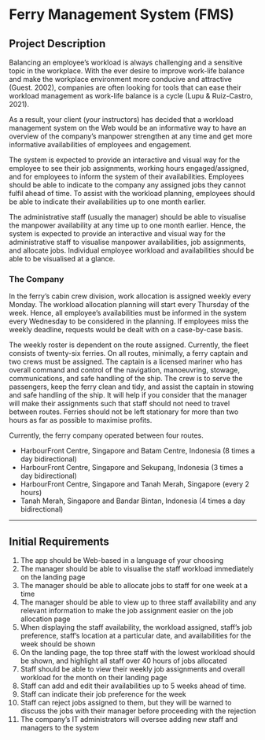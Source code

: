 # Ferry Management System (FMS)

## Project Description
Balancing an employee’s workload is always challenging and a sensitive topic in the workplace. With the ever desire to improve work-life balance and make the workplace environment more conducive and attractive (Guest. 2002), companies are often looking for tools that can ease their workload management as work-life balance is a cycle (Lupu & Ruiz-Castro, 2021). 

As a result, your client (your instructors) has decided that a workload management system on the Web would be an informative way to have an overview of the company’s manpower strengthen at any time and get more informative availabilities of employees and engagement. 

The system is expected to provide an interactive and visual way for the employee to see their job assignments, working hours engaged/assigned, and for employees to inform the system of their availabilities. Employees should be able to indicate to the company any assigned jobs they cannot fulfil ahead of time. To assist with the workload planning, employees should be able to indicate their availabilities up to one month earlier. 

The administrative staff (usually the manager) should be able to visualise the manpower availability at any time up to one month earlier. Hence, the system is expected to provide an interactive and visual way for the administrative staff to visualise manpower availabilities, job assignments, and allocate jobs. Individual employee workload and availabilities should be able to be visualised at a glance.

### The Company
In the ferry’s cabin crew division, work allocation is assigned weekly every Monday. The workload
allocation planning will start every Thursday of the week. Hence, all employee’s availabilities must
be informed in the system every Wednesday to be considered in the planning. If employees miss the
weekly deadline, requests would be dealt with on a case-by-case basis.

The weekly roster is dependent on the route assigned. Currently, the fleet consists of twenty-six
ferries. On all routes, minimally, a ferry captain and two crews must be assigned. The captain is a
licensed mariner who has overall command and control of the navigation, manoeuvring, stowage,
communications, and safe handling of the ship. The crew is to serve the passengers, keep the ferry
clean and tidy, and assist the captain in stowing and safe handling of the ship. It will help if you
consider that the manager will make their assignments such that staff should not need to travel
between routes. Ferries should not be left stationary for more than two hours as far as possible to
maximise profits.

Currently, the ferry company operated between four routes.
- HarbourFront Centre, Singapore and Batam Centre, Indonesia (8 times a day bidirectional)
- HarbourFront Centre, Singapore and Sekupang, Indonesia (3 times a day bidirectional)
- HarbourFront Centre, Singapore and Tanah Merah, Singapore (every 2 hours)
- Tanah Merah, Singapore and Bandar Bintan, Indonesia (4 times a day bidirectional)
***
## Initial Requirements
1. The app should be Web-based in a language of your choosing
2. The manager should be able to visualise the staff workload immediately on the landing page
3. The manager should be able to allocate jobs to staff for one week at a time
4. The manager should be able to view up to three staff availability and any relevant information
to make the job assignment easier on the job allocation page
5. When displaying the staff availability, the workload assigned, staff’s job preference, staff’s
location at a particular date, and availabilities for the week should be shown
6. On the landing page, the top three staff with the lowest workload should be shown, and
highlight all staff over 40 hours of jobs allocated
7. Staff should be able to view their weekly job assignments and overall workload for the month
on their landing page
8. Staff can add and edit their availabilities up to 5 weeks ahead of time.
9. Staff can indicate their job preference for the week
10. Staff can reject jobs assigned to them, but they will be warned to discuss the jobs with their
manager before proceeding with the rejection
11. The company’s IT administrators will oversee adding new staff and managers to the system
